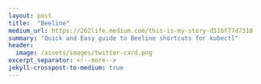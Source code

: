 ```yaml
---
layout: post
title:  "Beeline"
medium_url: https://262life.medium.com/this-is-my-story-d516f77d7318
summary: "Quick and Easy guide to Beeline shortcuts for kubectl"
header:
  image: /assets/images/twitter-card.png
excerpt_separator: <!--more-->
jekyll-crosspost-to-medium: true
---
```

